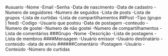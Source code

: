 #usuario
    -Nome
    -Email
    -Senha
    -Data de nascimento
    -Data de cadastro
    -Numero de seguidores
    -Numero de seguidos
    -Lista de posts
    -Lista de grupos
    -Lista de curtidas
    -Lista de compartilhamentos
##Post
    -Tipo (grupo | feed)
    -Codigo
    -Usuario que postou
    -Data de postagem
    -conteudo
    -Numero de gostei
    -Numero de não gostei
    -Numero de compartilhamentos
    -Lista de comentários
###Grupo
    -Nome
    -Descrição
    -Lista de postagens
    -Lista de membros
####Mensagem
    -Usuário emissor
    -Usuário destinatário
    -conteúdo
    -data de envio
######Comentário
    -Postagem
    -Usuário
    -Conteúdo
    -Número de curtidas